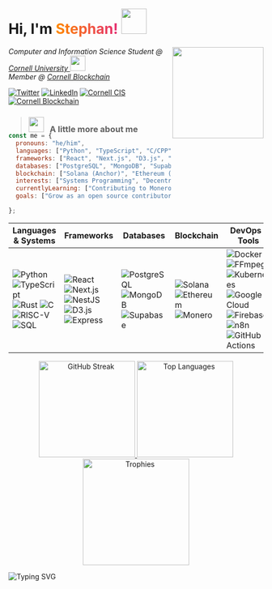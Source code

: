 <h1 align="left">
  Hi, I'm <span style="background: linear-gradient(90deg, #ff8a00, #e52e71); -webkit-background-clip: text; color: transparent;">Stephan!</span> 
  <img src="https://media.giphy.com/media/mGcNjsfWAjY5AEZNw6/giphy.gif" width="50">
</h1>

<img align='right' src="https://media2.giphy.com/media/YG9lBnjgkKsYk3NBHc/giphy.gif?cid=ecf05e471ia3icbz4ukwc5hjt6fo5yfk0la93aiaf7dphwna&ep=v1_gifs_search&rid=giphy.gif&ct=g" width="180">
<p><em>Computer and Information Science Student @ <a href="https://cis.cornell.edu">Cornell University </a> <img src="https://media.giphy.com/media/fYSnHlufseco8Fh93Z/giphy.gif" width="30"></br>Member @ <a href="https://www.cornellblockchain.org">Cornell Blockchain </a> 
</em></p>  

<p>
  <a href="https://twitter.com/mhsavage55"><img alt="Twitter" src="https://img.shields.io/twitter/follow/mhsavage55?style=social"></a>
  <a href="https://linkedin.com/in/stephan-volynets"><img alt="LinkedIn" src="https://img.shields.io/badge/LinkedIn-stephan--volynets-blue?logo=linkedin"></a>
  <a href="https://cis.cornell.edu"><img alt="Cornell CIS" src="https://img.shields.io/badge/Cornell-CIS-brown"></a>
  <a href="https://www.cornellblockchain.org"><img alt="Cornell Blockchain" src="https://img.shields.io/badge/Cornell-Blockchain-red"></a>
</p>

> ### <img src="https://media.tenor.com/lNtmoshuUI8AAAAi/bahroo-hacker.gif" width="30"> &nbsp; **A little more about me**


<!-- Reduce spacing before code block -->
<div style="margin-top:-20px">
  
``` javascript
const me = {
  pronouns: "he/him",
  languages: ["Python", "TypeScript", "C/CPP", "RISC-V", "SQL"],
  frameworks: ["React", "Next.js", "D3.js", "Express", "Nest.js"],
  databases: ["PostgreSQL", "MongoDB", "Supabase"],
  blockchain: ["Solana (Anchor)", "Ethereum (Web3.js)", "Stellar"],
  interests: ["Systems Programming", "Decentralized Finance", "Data Visualization"],
  currentlyLearning: ["Contributing to Monero & CakeWallet open source""],
  goals: ["Grow as an open source contributor"]

};
```

| Languages & Systems | Frameworks | Databases | Blockchain | DevOps / Tools |
|---------------------|------------|-----------|------------|----------------|
| ![Python](https://img.shields.io/badge/Python-3776AB?logo=python&logoColor=white) ![TypeScript](https://img.shields.io/badge/TypeScript-3178C6?logo=typescript&logoColor=white) ![Rust](https://img.shields.io/badge/Rust-000000?logo=rust&logoColor=white) ![C](https://img.shields.io/badge/C-A8B9CC?logo=c&logoColor=black) ![RISC-V](https://img.shields.io/badge/RISC--V-283272?logo=risc-v&logoColor=white) ![SQL](https://img.shields.io/badge/SQL-336791?logo=postgresql&logoColor=white) | ![React](https://img.shields.io/badge/React-20232A?logo=react&logoColor=61DAFB) ![Next.js](https://img.shields.io/badge/Next.js-000000?logo=nextdotjs&logoColor=white) ![NestJS](https://img.shields.io/badge/NestJS-E0234E?logo=nestjs&logoColor=white) ![D3.js](https://img.shields.io/badge/D3.js-F9A03C?logo=d3dotjs&logoColor=white) ![Express](https://img.shields.io/badge/Express.js-000000?logo=express&logoColor=white) | ![PostgreSQL](https://img.shields.io/badge/PostgreSQL-316192?logo=postgresql&logoColor=white) ![MongoDB](https://img.shields.io/badge/MongoDB-4EA94B?logo=mongodb&logoColor=white) ![Supabase](https://img.shields.io/badge/Supabase-3ECF8E?logo=supabase&logoColor=white) | ![Solana](https://img.shields.io/badge/Solana-9945FF?logo=solana&logoColor=white) ![Ethereum](https://img.shields.io/badge/Ethereum-3C3C3D?logo=ethereum&logoColor=white) ![Monero](https://img.shields.io/badge/Monero-FF6600?logo=monero&logoColor=white) | ![Docker](https://img.shields.io/badge/Docker-2496ED?logo=docker&logoColor=white) ![FFmpeg](https://img.shields.io/badge/FFmpeg-007808?logo=ffmpeg&logoColor=white) ![Kubernetes](https://img.shields.io/badge/Kubernetes-326CE5?logo=kubernetes&logoColor=white) ![Google Cloud](https://img.shields.io/badge/Google%20Cloud-4285F4?logo=googlecloud&logoColor=white) ![Firebase](https://img.shields.io/badge/Firebase-FFCA28?logo=firebase&logoColor=black) ![n8n](https://img.shields.io/badge/n8n-EA4C89?logo=n8n&logoColor=white) ![GitHub Actions](https://img.shields.io/badge/GitHub%20Actions-2088FF?logo=githubactions&logoColor=white) |


  <!-- Streak (consistency) -->
  <p align="center">
  <a href="https://github.com/StephanVolynets">
    <img height="190"
         src="https://streak-stats.demolab.com?user=StephanVolynets&theme=catppuccin_mocha"
         alt="GitHub Streak"/>
  </a>

  <!-- Top languages (compact) -->
  <a href="https://github.com/StephanVolynets">
    <img height="190"
         src="https://github-readme-stats.vercel.app/api/top-langs/?username=StephanVolynets&layout=compact&theme=catppuccin_mocha&langs_count=8"
         alt="Top Languages"/>
  </a>
  <!-- Optional trophy wall (fun flex) -->
  <a href="https://github.com/StephanVolynets">
    <img height="210"
         src="https://github-profile-trophy.vercel.app/?username=StephanVolynets&theme=flat&no-bg=true&no-frame=true&row=2&column=3"
         alt="Trophies"/>
  </a>
</p>

<p align="left">
  <img src="https://readme-typing-svg.demolab.com?font=Fira+Code&duration=3000&pause=800&size=25&color=F75C7E&width=355&lines=Let's+connect!+%F0%9F%91%8D" alt="Typing SVG" />
</p>
